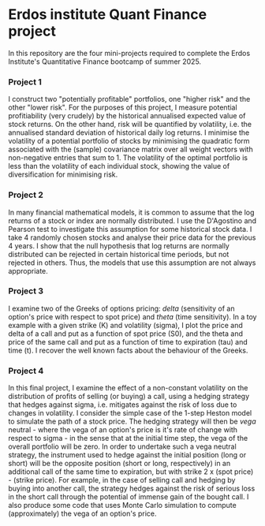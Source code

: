 # Erdos institute Quant Finance project

In this repository are the four mini-projects required to complete the Erdos Institute's Quantitative Finance bootcamp of summer 2025.

### Project 1

I construct two "potentially profitable" portfolios, one "higher risk" and the other "lower risk". For the purposes of this project, I measure potential profitiability (very crudely) by the historical annualised expected value of stock returns. On the other hand, risk will be quantified by volatility, i.e. the annualised standard deviation of historical daily log returns. I minimise the volatility of a potential portfolio of stocks by minimising the quadratic form associated with the (sample) covariance matrix over all weight vectors with non-negative entries that sum to 1. The volatility of the optimal portfolio is less than the volatility of each individual stock, showing the value of diversification for minimising risk. 

### Project 2

In many financial mathematical models, it is common to assume that the log returns of a stock or index are normally distributed. I use the D'Agostino and Pearson test to investigate this assumption for some historical stock data. I take 4 randomly chosen stocks and analyse their price data for the previous 4 years. I show that the null hypothesis that log returns are normally distributed can be rejected in certain historical time periods, but not rejected in others. Thus, the models that use this assumption are not always appropriate.

### Project 3

I examine two of the Greeks of options pricing: _delta_ (sensitivity of an option's price with respect to spot price) and _theta_ (time sensitivity). In a toy example with a given strike (K) and volatility (sigma), I plot the price and delta of a call and put as a function of spot price (S0), and the theta and price of the same call and put as a function of time to expiration (tau) and time (t). I recover the well known facts about the behaviour of the Greeks. 

### Project 4

In this final project, I examine the effect of a non-constant volatility on the distribution of profits of selling (or buying) a call, using a hedging strategy that hedges against sigma, i.e. mitigates against the risk of loss due to changes in volatility. I consider the simple case of the 1-step Heston model to simulate the path of a stock price. The hedging strategy will then be _vega_ neutral - where the vega of an option's price is it's rate of change with respect to sigma - in the sense that at the initial time step, the vega of the overall portfolio will be zero. In order to undertake such a vega neutral strategy, the instrument used to hedge against the initial position (long or short) will be the opposite position (short or long, respectively) in an additional call of the same time to expiration, but with strike 2 x (spot price) - (strike price). For example, in the case of selling call and hedging by buying into another call, the strategy hedges against the risk of serious loss in the short call through the potential of immense gain of the bought call. I also produce some code that uses Monte Carlo simulation to compute (approximately) the vega of an option's price.
